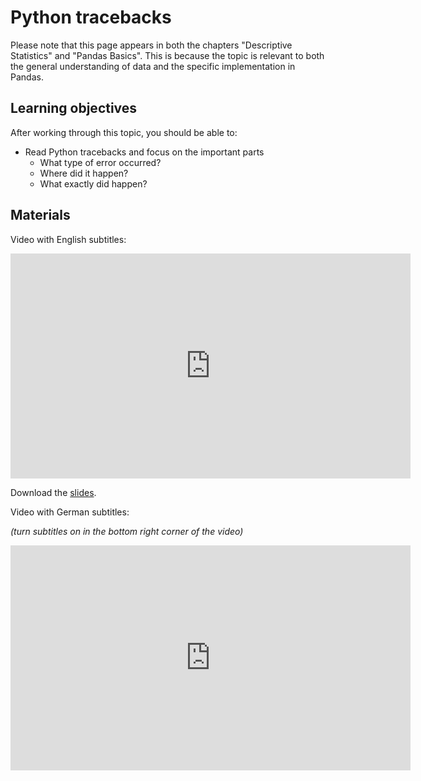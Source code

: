 # Python tracebacks

Please note that this page appears in both the chapters "Descriptive Statistics" and
"Pandas Basics". This is because the topic is relevant to both the general understanding
of data and the specific implementation in Pandas.

## Learning objectives

After working through this topic, you should be able to:

- Read Python tracebacks and focus on the important parts
  - What type of error occurred?
  - Where did it happen?
  - What exactly did happen?

## Materials

Video with English subtitles:

<iframe
  src="https://electure.uni-bonn.de/paella7/ui/watch.html?id=XXXXX"
  width="640"
  height="360"
  frameborder="0"
  allowfullscreen
></iframe>

Download the [slides](chapter_template-subchapter_1.pdf).

Video with German subtitles:

_(turn subtitles on in the bottom right corner of the video)_

<iframe
  src="https://electure.uni-bonn.de/paella7/ui/watch.html?id=XXXXX"
  width="640"
  height="360"
  frameborder="0"
  allowfullscreen
></iframe>
